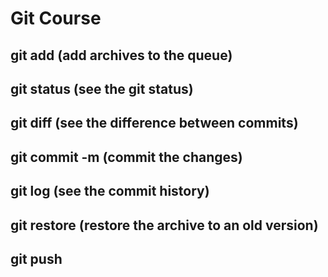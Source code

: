 # Git Course

## git add <archive> (add archives to the queue)
## git status (see the git status)
## git diff (see the difference between commits)
## git commit -m <message> (commit the changes)
## git log (see the commit history)
## git restore (restore the archive to an old version)
## git push <repository> <branch>
